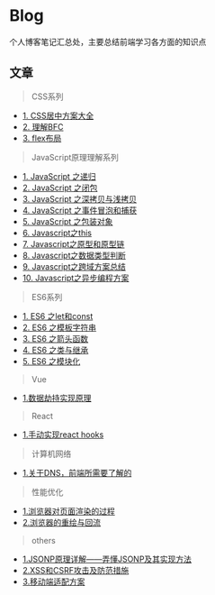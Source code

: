 # Blog
个人博客笔记汇总处，主要总结前端学习各方面的知识点  

## 文章
> CSS系列
- [1. CSS居中方案大全](https://github.com/BokFang/Blog/issues/10)
- [2. 理解BFC](https://github.com/BokFang/Blog/issues/19)
- [3. flex布局](https://github.com/BokFang/Blog/issues/21)

> JavaScript原理理解系列  
- [1. JavaScript 之递归](https://github.com/BokFang/Blog/issues/1)
- [2. JavaScript 之闭包](https://github.com/BokFang/Blog/issues/2)
- [3. JavaScript 之深拷贝与浅拷贝](https://github.com/BokFang/Blog/issues/3)
- [4. JavaScript 之事件冒泡和捕获](https://github.com/BokFang/Blog/issues/4)  
- [5. JavaScript 之包装对象](https://github.com/BokFang/Blog/issues/12)  
- [6. Javascript之this ](https://github.com/BokFang/Blog/issues/24)  
- [7. Javascript之原型和原型链](https://github.com/BokFang/Blog/issues/15)  
- [8. Javascript之数据类型判断 ](https://github.com/BokFang/Blog/issues/18)  
- [9. Javascript之跨域方案总结 ](https://github.com/BokFang/Blog/issues/22)  
- [10. Javascript之异步编程方案 ](https://github.com/BokFang/Blog/issues/23)  



     
> ES6系列  
- [1. ES6 之let和const](https://github.com/BokFang/Blog/issues/5)
- [2. ES6 之模板字符串](https://github.com/BokFang/Blog/issues/6)
- [3. ES6 之箭头函数](https://github.com/BokFang/Blog/issues/7)
- [4. ES6 之类与继承](https://github.com/BokFang/Blog/issues/8)
- [5. ES6 之模块化](https://github.com/BokFang/Blog/issues/11)


> Vue
- [1.数据劫持实现原理](https://github.com/BokFang/Blog/issues/25)

> React
- [1.手动实现react hooks](https://github.com/BokFang/Blog/issues/28)

> 计算机网络
- [1.关于DNS，前端所需要了解的](https://github.com/BokFang/Blog/issues/27)

> 性能优化
- [1.浏览器对页面渲染的过程](https://github.com/BokFang/Blog/issues/16)  
- [2.浏览器的重绘与回流](https://github.com/BokFang/Blog/issues/17)  

> others
- [1.JSONP原理详解——弄懂JSONP及其实现方法](https://github.com/BokFang/Blog/issues/13)
- [2.XSS和CSRF攻击及防范措施](https://github.com/BokFang/Blog/issues/20)
- [3.移动端适配方案](https://github.com/BokFang/Blog/issues/26)


